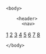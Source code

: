 <html>
    <head>
        <rel link="GDZ1.CSS">
<title> </title>
    </head>

    <body>
        
        <header>
          <nav>
<a class="a10" href="">1</a>
<a class="a20" href="">2</a>
<a class="a30" href="">3</a>
<a class="a40" href="">4</a>
<a class="a50" href="">5</a>
<a class="a60" href="">6</a>
<a class="a70" href="">7</a>
<a class="a80" href="">8</a>
          </nav>
        </header>
        <mein>
        </mein>


    </body>
</html>
